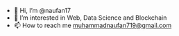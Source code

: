 - 👋 Hi, I’m @naufan17
- 👀 I’m interested in Web, Data Science and Blockchain
- 📫 How to reach me muhammadnaufan719@gmail.com

<!-- - 🌱 I’m currently learning ...
- 💞️ I’m looking to collaborate on ... -->

<!---
naufan17/naufan17 is a ✨ special ✨ repository because its `README.md` (this file) appears on your GitHub profile.
You can click the Preview link to take a look at your changes.
--->
